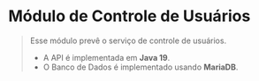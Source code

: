 # Módulo de Controle de Usuários

> Esse módulo prevê o serviço de controle de usuários.
>
> - A API é implementada em **Java 19**.
> - O Banco de Dados é implementado usando **MariaDB**.